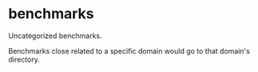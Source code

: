 # benchmarks

Uncategorized benchmarks.

Benchmarks close related to a specific domain would go to that domain's directory.
